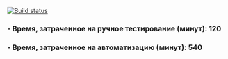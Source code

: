 [![Build status](https://ci.appveyor.com/api/projects/status/8mwcpemfbuvv7s30?svg=true)](https://ci.appveyor.com/project/AndrewShch/automatization-shchepkin-lesson5-task2)
### - Время, затраченное на ручное тестирование (минут): 120
### - Время, затраченное на автоматизацию (минут): 540